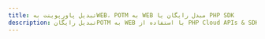 ---title: تبدیل پاورپوینت بهWEB، POTM به WEB مبدل رایگان یا PHP SDKdescription: تبدیل رایگانPOTM به WEB با استفاده از PHP Cloud APIs & SDK. همچنین اسناد Microsoft PowerPoint را در Cloud ایجاد، ویرایش و رندر کنید.---